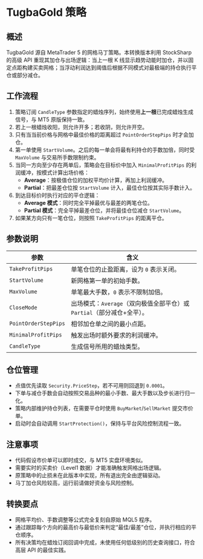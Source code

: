 # TugbaGold 策略

## 概述

TugbaGold 源自 MetaTrader 5 的网格马丁策略。本转换版本利用 StockSharp 的高级 API 重现其加仓与出场逻辑：当上一根 K 线显示趋势动能时加仓，并以固定点距构建买卖网格；当浮动利润达到阈值后根据不同模式对最极端的持仓执行平仓或部分减仓。

## 工作流程

1. 策略订阅 `CandleType` 参数指定的蜡烛序列，始终使用**上一根**已完成蜡烛生成信号，与 MT5 原版保持一致。
2. 若上一根蜡烛收阳，则允许开多；若收阴，则允许开空。
3. 只有当当前价格与网格中最佳价格的距离超过 `PointOrderStepPips` 时才会加仓。
4. 第一单使用 `StartVolume`。之后的每一单会将最有利持仓的手数加倍，同时受 `MaxVolume` 与交易所手数限制约束。
5. 当同一方向至少存在两单后，策略会在目标价中加入 `MinimalProfitPips` 的利润缓冲，按模式计算出场价格：
   - **Average**：按极值仓位的加权平均价计算，再加上利润缓冲。
   - **Partial**：把最差仓位按 `StartVolume` 计入，最佳仓位按其实际手数计入。
6. 到达目标价时执行对应的平仓逻辑：
   - **Average 模式**：同时完全平掉最优与最差的两笔仓位。
   - **Partial 模式**：完全平掉最差仓位，并将最佳仓位减仓 `StartVolume`。
7. 如果某方向只有一笔仓位，则按照 `TakeProfitPips` 的距离平仓。

## 参数说明

| 参数 | 含义 |
|------|------|
| `TakeProfitPips` | 单笔仓位的止盈距离，设为 `0` 表示关闭。 |
| `StartVolume` | 新网格第一单的初始手数。 |
| `MaxVolume` | 单笔最大手数，`0` 表示不限制加倍。 |
| `CloseMode` | 出场模式：`Average`（双向极值全部平仓）或 `Partial`（部分减仓+全平）。 |
| `PointOrderStepPips` | 相邻加仓单之间的最小点距。 |
| `MinimalProfitPips` | 触发出场时额外要求的利润缓冲。 |
| `CandleType` | 生成信号所用的蜡烛类型。 |

## 仓位管理

- 点值优先读取 `Security.PriceStep`，若不可用则回退到 `0.0001`。
- 下单与减仓手数会自动按照交易品种的最小手数、最大手数以及步长进行归一化。
- 策略内部维护持仓列表，在需要平仓时使用 `BuyMarket`/`SellMarket` 提交市价单。
- 启动时会自动调用 `StartProtection()`，保持与平台风险控制流程一致。

## 注意事项

- 代码假设市价单可以即时成交，与 MT5 实盘环境类似。
- 需要实时的买卖价（Level1 数据）才能准确触发网格出场逻辑。
- 原策略中的止损未在此版本中实现，所有退出完全由逻辑驱动。
- 马丁加仓风险较高，运行前请做好资金与风险控制。

## 转换要点

- 网格平均价、手数调整等公式完全复刻自原始 MQL5 程序。
- 通过跟踪每个方向的最高价与最低价来判定“最佳/最差”仓位，并执行相应的平仓顺序。
- 所有决策均在蜡烛订阅回调中完成，未使用任何低级别的历史查询接口，符合高层 API 的最佳实践。

